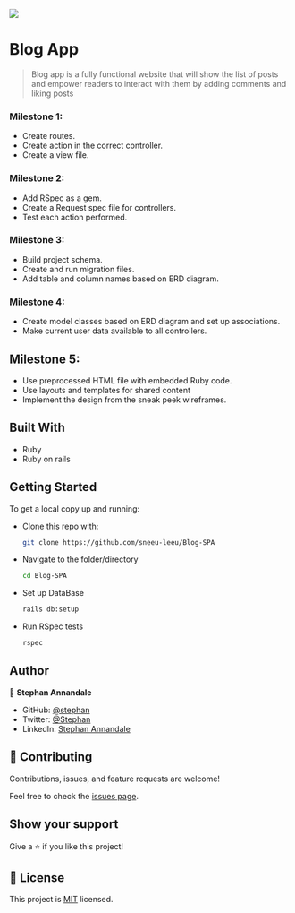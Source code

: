 ![](https://camo.githubusercontent.com/8a4ae3fb98faf74ddf78a6677ceaa6e8872f7f340f569b7c5e1aa9bcc4061d95/68747470733a2f2f696d672e736869656c64732e696f2f62616467652f4d6963726f76657273652d626c756576696f6c6574)

# Blog App

> Blog app is a fully functional website that will show the list of posts and empower readers to interact with them by adding comments and liking posts
 

### Milestone 1:

- Create routes.
- Create action in the correct controller.
- Create a view file.

### Milestone 2:

- Add RSpec as a gem.
- Create a Request spec file for controllers.
- Test each action performed.


### Milestone 3:
- Build project schema.
- Create and run migration files.
- Add table and column names based on ERD diagram.

### Milestone 4:

- Create model classes based on ERD diagram and set up associations.
- Make current user data available to all controllers.

## Milestone 5:

- Use preprocessed HTML file with embedded Ruby code.
- Use layouts and templates for shared content
- Implement the design from the sneak peek wireframes.

## Built With
- Ruby
- Ruby on rails

## Getting Started

To get a local copy up and running:

* Clone this repo with:

    ```bash
    git clone https://github.com/sneeu-leeu/Blog-SPA
    ```

* Navigate to the folder/directory

    ```bash
    cd Blog-SPA
    ```

* Set up DataBase

    ```bash
    rails db:setup
    ```
    
* Run RSpec tests

    ```bash
    rspec
    ```

## Author

👤 **Stephan Annandale**

- GitHub: [@stephan](https://github.com/sneeu-leeu)
- Twitter: [@Stephan](https://twitter.com/Stephan07484055)
- LinkedIn: [Stephan Annandale](https://www.linkedin.com/in/stephan-annandale-a4b4931a9/)

## 🤝 Contributing

Contributions, issues, and feature requests are welcome!

Feel free to check the [issues page](../../issues/).

## Show your support

Give a ⭐️ if you like this project!

## 📝 License

This project is [MIT](./MIT.md) licensed.